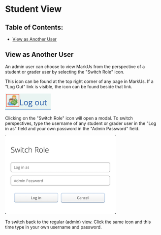 # Student View

## Table of Contents:
- [View as Another User](#view-as-another-user)

## View as Another User

An admin user can choose to view MarkUs from the perspective of a student or grader user by selecting the "Switch Role" icon.

This icon can be found at the top right corner of any page in MarkUs. If a "Log Out" link is visible, the icon can be found beside that link.

![Switch Role](./images/switch-role.png)

Clicking on the "Switch Role" icon will open a modal. To switch perspectives, type the username of any student or grader user in the "Log in as" field and your own password in the "Admin Password" field.

![Switch Role Modal](./images/switch-role-modal.png)

To switch back to the regular (admin) view. Click the same icon and this time type in your own username and password.
